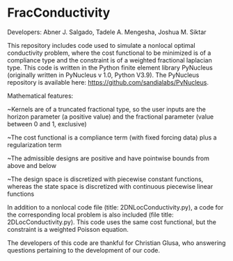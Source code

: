 # FracConductivity
Developers: Abner J. Salgado, Tadele A. Mengesha, Joshua M. Siktar

This repository includes code used to simulate a nonlocal optimal conductivity problem, where the cost functional to be minimized is of a compliance type and the constraint is of a weighted fractional laplacian type. This code is written in the Python finite element library PyNucleus (originally written in PyNucleus v 1.0, Python V3.9). The PyNucleus repository is available here: https://github.com/sandialabs/PyNucleus.

Mathematical features:

~Kernels are of a truncated fractional type, so the user inputs are the horizon parameter (a positive value) and the fractional parameter (value between 0 and 1, exclusive)

~The cost functional is a compliance term (with fixed forcing data) plus a regularization term

~The admissible designs are positive and have pointwise bounds from above and below

~The design space is discretized with piecewise constant functions, whereas the state space is discretized with continuous piecewise linear functions

In addition to a nonlocal code file (title: 2DNLocConductivity.py), a code for the corresponding local problem is also included (file title: 2DLocConductivity.py). This code uses the same cost functional, but the constraint is a weighted Poisson equation.

The developers of this code are thankful for Christian Glusa, who answering questions pertaining to the development of our code.
